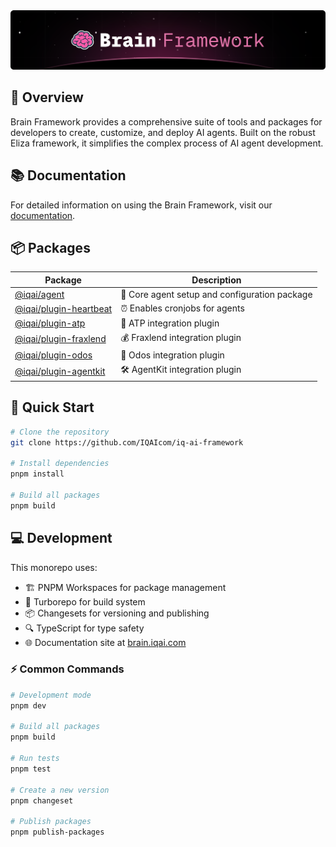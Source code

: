 <img src="./brain-framework-cover.png" />

## 🌟 Overview

Brain Framework provides a comprehensive suite of tools and packages for developers to create, customize, and deploy AI agents. Built on the robust Eliza framework, it simplifies the complex process of AI agent development.

## 📚 Documentation

For detailed information on using the Brain Framework, visit our [documentation](https://brain.iqai.com).

## 📦 Packages

| Package | Description |
|---------|------------|
| [@iqai/agent](./packages/agent) | 🤖 Core agent setup and configuration package |
| [@iqai/plugin-heartbeat](./packages/plugin-heartbeat) | ⏰ Enables cronjobs for agents |
| [@iqai/plugin-atp](./packages/plugin-atp) | 🔌 ATP integration plugin |
| [@iqai/plugin-fraxlend](./packages/plugin-fraxlend) | 💰 Fraxlend integration plugin |
| [@iqai/plugin-odos](./packages/plugin-odos) | 🔄 Odos integration plugin |
| [@iqai/plugin-agentkit](./packages/plugin-agentkit) | 🛠️ AgentKit integration plugin |

## 🚀 Quick Start

```bash
# Clone the repository
git clone https://github.com/IQAIcom/iq-ai-framework

# Install dependencies
pnpm install

# Build all packages
pnpm build
```

## 💻 Development

This monorepo uses:

- 🏗️ PNPM Workspaces for package management
- 🔧 Turborepo for build system
- 📦 Changesets for versioning and publishing
- 🔍 TypeScript for type safety
- 🌐 Documentation site at [brain.iqai.com](https://brain.iqai.com)

### ⚡ Common Commands

```bash
# Development mode
pnpm dev

# Build all packages
pnpm build

# Run tests
pnpm test

# Create a new version
pnpm changeset

# Publish packages
pnpm publish-packages
```
